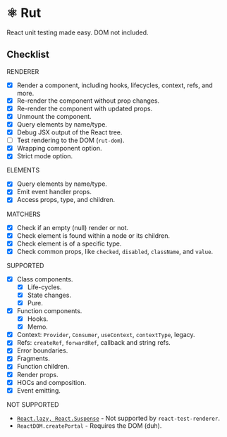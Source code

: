 # ⚛️ Rut

React unit testing made easy. DOM not included.

## Checklist

RENDERER

- [x] Render a component, including hooks, lifecycles, context, refs, and more.
- [x] Re-render the component without prop changes.
- [x] Re-render the component with updated props.
- [x] Unmount the component.
- [x] Query elements by name/type.
- [x] Debug JSX output of the React tree.
- [ ] Test rendering to the DOM (`rut-dom`).
- [x] Wrapping component option.
- [x] Strict mode option.

ELEMENTS

- [x] Query elements by name/type.
- [x] Emit event handler props.
- [x] Access props, type, and children.

MATCHERS

- [x] Check if an empty (null) render or not.
- [x] Check element is found within a node or its children.
- [x] Check element is of a specific type.
- [x] Check common props, like `checked`, `disabled`, `className`, and `value`.

SUPPORTED

- [x] Class components.
  - [x] Life-cycles.
  - [x] State changes.
  - [x] Pure.
- [x] Function components.
  - [x] Hooks.
  - [x] Memo.
- [x] Context: `Provider`, `Consumer`, `useContext`, `contextType`, legacy.
- [x] Refs: `createRef`, `forwardRef`, callback and string refs.
- [x] Error boundaries.
- [x] Fragments.
- [x] Function children.
- [x] Render props.
- [x] HOCs and composition.
- [x] Event emitting.

NOT SUPPORTED

- [`React.lazy, React.Suspense`](https://github.com/facebook/react/issues/14170) - Not supported by
  `react-test-renderer`.
- `ReactDOM.createPortal` - Requires the DOM (duh).
